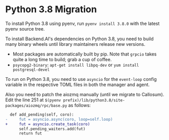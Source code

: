Python 3.8 Migration
====================

To install Python 3.8 using pyenv, run `pyenv install 3.8.0` with the latest pyenv source tree.

To install Backend.AI's dependencies on Python 3.8, you need to build many binary wheels until library
maintainers release new versions.

 * Most packages are automatically built by pip.  Note that `grpcio` takes quite a long time to build;
   grab a cup of coffee.
 * `psycopg2-binary`: `apt-get install libpq-dev` or `yum install postgresql-devel`

To run on Python 3.8, you need to use `asyncio` for the `event-loop` config variable in the respective
TOML files in both the manager and agent.

Also you need to patch the aiozmq manually (until we migrate to Callosum).
Edit the line 251 at `$(pyenv prefix)/lib/python3.8/site-packages/aiozmq/rpc/base.py` as follows:

```diff
  def add_pending(self, coro):
-     fut = asyncio.async(coro, loop=self.loop)
+     fut = asyncio.create_task(coro)
      self.pending_waiters.add(fut)
      return fut
```

